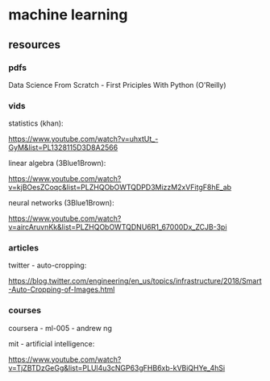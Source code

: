 # machine learning

## resources

### pdfs

Data Science From Scratch - First Priciples With Python (O'Reilly)

### vids

statistics (khan): 

https://www.youtube.com/watch?v=uhxtUt_-GyM&list=PL1328115D3D8A2566

linear algebra (3Blue1Brown):

https://www.youtube.com/watch?v=kjBOesZCoqc&list=PLZHQObOWTQDPD3MizzM2xVFitgF8hE_ab 

neural networks (3Blue1Brown): 

https://www.youtube.com/watch?v=aircAruvnKk&list=PLZHQObOWTQDNU6R1_67000Dx_ZCJB-3pi

### articles

twitter - auto-cropping: 

https://blog.twitter.com/engineering/en_us/topics/infrastructure/2018/Smart-Auto-Cropping-of-Images.html

### courses

coursera - ml-005 - andrew ng

mit - artificial intelligence: 

https://www.youtube.com/watch?v=TjZBTDzGeGg&list=PLUl4u3cNGP63gFHB6xb-kVBiQHYe_4hSi
